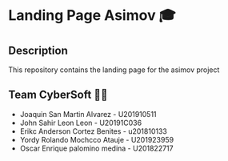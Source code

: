 # Landing Page Asimov 🎓

## Description
This repository contains the landing page for the asimov project

## Team CyberSoft 👨‍💻
* Joaquin San Martin Alvarez - U201910511
* John Sahir Leon Leon - U20191C036
* Erikc Anderson Cortez Benites - u201810133
* Yordy Rolando Mochcco Atauje - U201923959
* Oscar Enrique palomino medina - U201822717